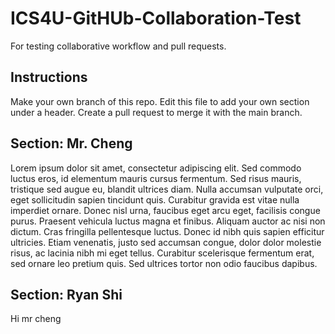 # ICS4U-GitHUb-Collaboration-Test

For testing collaborative workflow and pull requests.

## Instructions

Make your own branch of this repo. Edit this file to add your own section under a header. Create a pull request to merge it with the main branch.

## Section: Mr. Cheng

Lorem ipsum dolor sit amet, consectetur adipiscing elit. Sed commodo luctus eros, id elementum mauris cursus fermentum. Sed risus mauris, tristique sed augue eu, blandit ultrices diam. Nulla accumsan vulputate orci, eget sollicitudin sapien tincidunt quis. Curabitur gravida est vitae nulla imperdiet ornare. Donec nisl urna, faucibus eget arcu eget, facilisis congue purus. Praesent vehicula luctus magna et finibus. Aliquam auctor ac nisi non dictum. Cras fringilla pellentesque luctus. Donec id nibh quis sapien efficitur ultricies. Etiam venenatis, justo sed accumsan congue, dolor dolor molestie risus, ac lacinia nibh mi eget tellus. Curabitur scelerisque fermentum erat, sed ornare leo pretium quis. Sed ultrices tortor non odio faucibus dapibus.

## Section: Ryan Shi

Hi mr cheng
